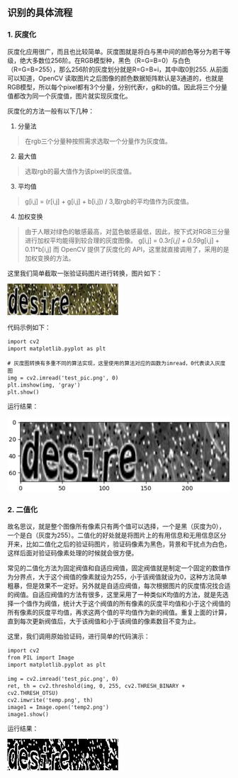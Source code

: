 ## 识别的具体流程

### 1. 灰度化
灰度化应用很广，而且也比较简单。灰度图就是将白与黑中间的颜色等分为若干等级，绝大多数位256阶。在RGB模型种，黑色（R=G=B=0）与白色（R=G=B=255），那么256阶的灰度划分就是R=G=B=i，其中i取0到255.
从前面可以知道，OpenCV 读取图片之后图像的颜色数据矩阵默认是3通道的，也就是RGB模型，所以每个pixel都有3个分量，分别代表r，g和b的值。因此将三个分量值都改为同一个灰度值，图片就实现灰度化。

灰度化的方法一般有以下几种：

1. 分量法 
>在rgb三个分量种按照需求选取一个分量作为灰度值。

2. 最大值 
>选取rgb的最大值作为该pixel的灰度值。

3. 平均值 
>g[i,j] = (r[i,j] + g[i,j] + b[i,j]) / 3,取rgb的平均值作为灰度值。

4. 加权变换 
>由于人眼对绿色的敏感最高，对蓝色敏感最低，因此，按下式对RGB三分量进行加权平均能得到较合理的灰度图像。
g[i,j] = 0.3*r[i,j] + 0.59*g[i,j] + 0.11*b[i,j]
而 OpenCV 提供了灰度化的 API，这里就直接调用了，采用的是加权变换的方法。

这里我们简单截取一张验证码图片进行转换，图片如下：

![](/assets/88888.png)

代码示例如下：

```
import cv2
import matplotlib.pyplot as plt

# 灰度图转换有多重不同的算法实现，这里使用的算法对应的函数为imread，0代表读入灰度图
img = cv2.imread('test_pic.png', 0)
plt.imshow(img, 'gray')
plt.show()
```
运行结果：

![](/assets/截图_2017-10-28_21-02-20.png)

### 2. 二值化
故名思议，就是整个图像所有像素只有两个值可以选择，一个是黑（灰度为0），一个是白（灰度为255）。二值化的好处就是将图片上的有用信息和无用信息区分开来，比如二值化之后的验证码图片，验证码像素为黑色，背景和干扰点为白色，这样后面对验证码像素处理的时候就会很方便。

常见的二值化方法为固定阀值和自适应阀值，固定阀值就是制定一个固定的数值作为分界点，大于这个阀值的像素就设为255，小于该阀值就设为0，这种方法简单粗暴，但是效果不一定好。另外就是自适应阀值，每次根据图片的灰度情况找合适的阀值。自适应阀值的方法有很多，这里采用了一种类似K均值的方法，就是先选择一个值作为阀值，统计大于这个阀值的所有像素的灰度平均值和小于这个阀值的所有像素的灰度平均值，再求这两个值的平均值作为新的阀值。重复上面的计算，直到每次更新阀值后，大于该阀值和小于该阀值的像素数目不变为止。

这里，我们调用原始验证码，进行简单的代码演示：

```
import cv2
from PIL import Image
import matplotlib.pyplot as plt

img = cv2.imread('test_pic.png', 0)
ret, th = cv2.threshold(img, 0, 255, cv2.THRESH_BINARY + cv2.THRESH_OTSU)
cv2.imwrite('temp.png', th)
image1 = Image.open('temp2.png')
image1.show()
```

运行结果：

![](/assets/222222.png)
